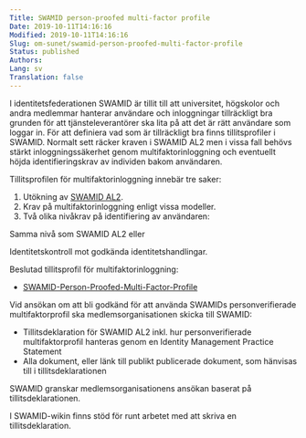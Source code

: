 ```yaml
---
Title: SWAMID person-proofed multi-factor profile
Date: 2019-10-11T14:16:16
Modified: 2019-10-11T14:16:16
Slug: om-sunet/swamid-person-proofed-multi-factor-profile
Status: published
Authors: 
Lang: sv
Translation: false
---
```


I identitetsfederationen SWAMID är tillit till att universitet, högskolor och andra medlemmar hanterar användare och inloggningar tillräckligt bra grunden för att tjänsteleverantörer ska lita på att det är rätt användare som loggar in. För att definiera vad som är tillräckligt bra finns tillitsprofiler i SWAMID. Normalt sett räcker kraven i SWAMID AL2 men i vissa fall behövs stärkt inloggningssäkerhet genom multifaktorinloggning och eventuellt höjda identifieringskrav av individen bakom användaren.

Tillitsprofilen för multifaktorinloggning innebär tre saker:

1. Utökning av [SWAMID AL2](http://web-wp.sunet.se/om-swamid/tillitsprofil-swamid-al2/).
2. Krav på multifaktorinloggning enligt vissa modeller.
3. Två olika nivåkrav på identifiering av användaren:  

Samma nivå som SWAMID AL2 eller  

Identitetskontroll mot godkända identitetshandlingar.

Beslutad tillitsprofil för multifaktorinloggning:

* [SWAMID-Person-Proofed-Multi-Factor-Profile](http://web-wp.sunet.se/wp-content/uploads/2019/10/SWAMID-Person-Proofed-Multi-Factor-Profile.pdf)

Vid ansökan om att bli godkänd för att använda SWAMIDs personverifierade multifaktorprofil ska medlemsorganisationen skicka till SWAMID:

* Tillitsdeklaration för SWAMID AL2 inkl. hur personverifierade multifaktorprofil hanteras genom en Identity Management Practice Statement
* Alla dokument, eller länk till publikt publicerade dokument, som hänvisas till i tillitsdeklarationen

SWAMID granskar medlemsorganisationens ansökan baserat på tillitsdeklarationen.

I SWAMID-wikin finns stöd för runt arbetet med att skriva en tillitsdeklaration.

 

